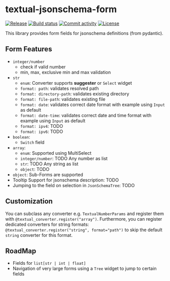 # textual-jsonschema-form

[![Release](https://img.shields.io/github/v/release/gh-PonyM/textual-jsonschema-form)](https://img.shields.io/github/v/release/gh-PonyM/textual-jsonschema-form)
[![Build status](https://img.shields.io/github/actions/workflow/status/gh-PonyM/textual-jsonschema-form/main.yml?branch=main)](https://github.com/gh-PonyM/textual-jsonschema-form/actions/workflows/main.yml?query=branch%3Amain)
[![Commit activity](https://img.shields.io/github/commit-activity/m/gh-PonyM/textual-jsonschema-form)](https://img.shields.io/github/commit-activity/m/gh-PonyM/textual-jsonschema-form)
[![License](https://img.shields.io/github/license/gh-PonyM/textual-jsonschema-form)](https://img.shields.io/github/license/gh-PonyM/textual-jsonschema-form)

This library provides form fields for jsonschema definitions (from pydantic).

## Form Features

- `integer/number`
    - check if valid number
    - min, max, exclusive min and max validation
- `str`
    - `enum`: Converter supports **suggester** or `Select` widget
    - `format: path`: validates resolved path
    - `format: directory-path`: validates existing directory
    - `format: file-path`: validates existing file
    - `format: date`: validates correct date format with example using `Input` as default
    - `format: date-time`: validates correct date and time format with example using `Input` as default
    - `format: ipv4`: TODO
    - `format: ipv6`: TODO
- `boolean`:
    - `Switch` field
- `array`:
    - `enum`: Supported using MultiSelect
    - `integer/number`: TODO Any number as list
    - `str`: TODO Any string as list
    - `object`: TODO
- `object`: Sub-Forms are supported
- Tooltip Support for jsonschema description: TODO
- Jumping to the field on selection in `JsonSchemaTree`: TODO

## Customization

You can subclass any converter e.g. `TextualNumberParams` and register them with `@textual_converter.register("array")`.
Furthermore, you can register dedicated converters for string formats: `@textual_converter.register("string", format="path")`
to skip the default `string` converter for this format.

## RoadMap

- Fields for `list[str | int | float]`
- Navigation of very large forms using a `Tree` widget to jump to certain fields
